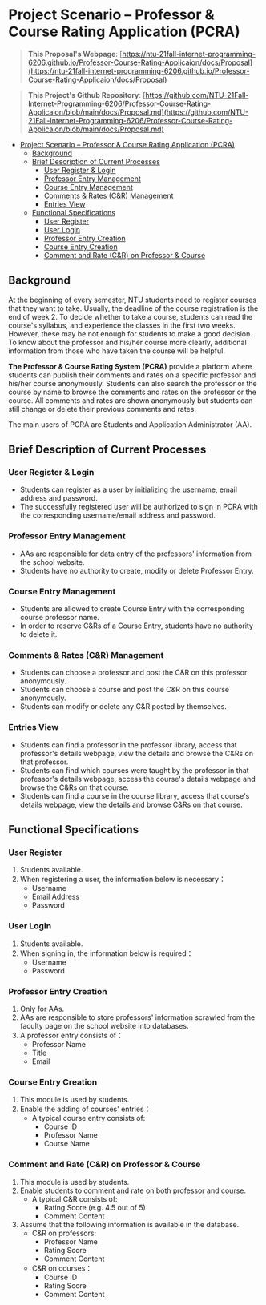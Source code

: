 # Project Scenario – Professor & Course Rating Application (PCRA)

> **This Proposal's Webpage**: [https://ntu-21fall-internet-programming-6206.github.io/Professor-Course-Rating-Applicaion/docs/Proposal](https://ntu-21fall-internet-programming-6206.github.io/Professor-Course-Rating-Applicaion/docs/Proposal)

> **This Project's Github Repository**: [https://github.com/NTU-21Fall-Internet-Programming-6206/Professor-Course-Rating-Applicaion/blob/main/docs/Proposal.md](https://github.com/NTU-21Fall-Internet-Programming-6206/Professor-Course-Rating-Applicaion/blob/main/docs/Proposal.md)

- [Project Scenario – Professor & Course Rating Application (PCRA)](#project-scenario--professor--course-rating-application-pcra)
  - [Background](#background)
  - [Brief Description of Current Processes](#brief-description-of-current-processes)
    - [User Register & Login](#user-register--login)
    - [Professor Entry Management](#professor-entry-management)
    - [Course Entry Management](#course-entry-management)
    - [Comments & Rates (C&R) Management](#comments--rates-cr-management)
    - [Entries View](#entries-view)
  - [Functional Specifications](#functional-specifications)
    - [User Register](#user-register)
    - [User Login](#user-login)
    - [Professor Entry Creation](#professor-entry-creation)
    - [Course Entry Creation](#course-entry-creation)
    - [Comment and Rate (C&R) on Professor & Course](#comment-and-rate-cr-on-professor--course)

## Background

At the beginning of every semester, NTU students need to register courses that they want to take. Usually, the deadline of the course registration is the end of week 2. To decide whether to take a course, students can read the course's syllabus, and experience the classes in the first two weeks. However, these may be not enough for students to make a good decision. To know about the professor and his/her course more clearly, additional information from those who have taken the course will be helpful.

**The Professor & Course Rating System (PCRA)** provide a platform where students can publish their comments and rates on a specific professor and his/her course anonymously. Students can also search the professor or the course by name to browse the comments and rates on the professor or the course. All comments and rates are shown anonymously but students can still change or delete their previous comments and rates. 

The main users of PCRA are Students and Application Administrator (AA).


## Brief Description of Current Processes

### User Register & Login

- Students can register as a user by initializing the username, email address and password.
- The successfully registered user will be authorized to sign in PCRA with the corresponding username/email address and password.

### Professor Entry Management

- AAs are responsible for data entry of the professors' information from the school website.
- Students have no authority to create, modify or delete Professor Entry.

### Course Entry Management

- Students are allowed to create Course Entry with the corresponding course professor name.
- In order to reserve C&Rs of a Course Entry, students have no authority to delete it.

### Comments & Rates (C&R) Management

- Students can choose a professor and post the C&R on this professor anonymously.
- Students can choose a course and post the C&R on this course anonymously.
- Students can modify or delete any C&R posted by themselves.

### Entries View

- Students can find a professor in the professor library, access that professor's details webpage, view the details and browse the C&Rs on that professor.
- Students can find which courses were taught by the professor in that professor's details webpage, access the course's details webpage and browse the C&Rs on that course.
- Students can find a course in the course library, access that course's details webpage, view the details and browse C&Rs on that course.

## Functional Specifications

### User Register

1. Students available.
2. When registering a user, the information below is necessary：
   - Username
   - Email Address
   - Password

### User Login

1. Students available.
2. When signing in, the information below is required：
   - Username
   - Password

### Professor Entry Creation

1. Only for AAs.
2. AAs are responsible to store professors' information scrawled from the faculty page on the school website into databases.
3. A professor entry consists of：
   - Professor Name
   - Title
   - Email

### Course Entry Creation

1. This module is used by students.
2. Enable the adding of courses' entries：
   - A typical course entry consists of:
      - Course ID
      - Professor Name
      - Course Name

### Comment and Rate (C&R) on Professor & Course

1. This module is used by students.
2. Enable students to comment and rate on both professor and course.
   - A typical C&R consists of:
      - Rating Score (e.g. 4.5 out of 5)
      - Comment Content
3. Assume that the following information is available in the database.
   - C&R on professors:
      - Professor Name
      - Rating Score
      - Comment Content
   - C&R on courses：
      - Course ID
      - Rating Score
      - Comment Content